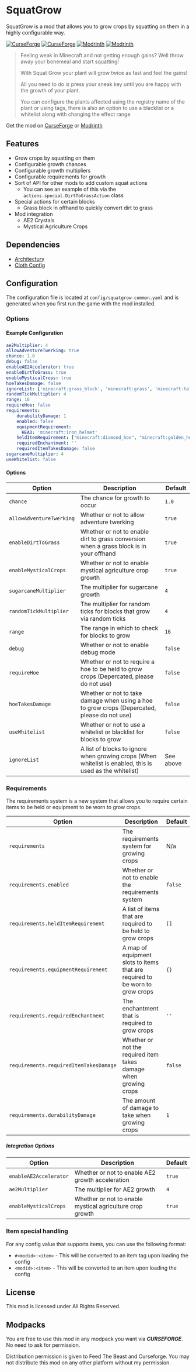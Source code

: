 # SquatGrow

SquatGrow is a mod that allows you to grow crops by squatting on them in a highly configurable way.

[![CurseForge](https://cf.way2muchnoise.eu/515698.svg)](https://www.curseforge.com/minecraft/mc-mods/squat-grow)
[![CurseForge](https://cf.way2muchnoise.eu/versions/515698.svg)](https://www.curseforge.com/minecraft/mc-mods/squat-grow)
[![Modrinth](https://img.shields.io/modrinth/dt/b5JMdB5V)](https://modrinth.com/mod/squat-grow)
[![Modrinth](https://img.shields.io/modrinth/game-versions/b5JMdB5V)](https://modrinth.com/mod/squat-grow)

> Feeling weak in Minecraft and not getting enough gains? Well throw away your bonemeal and start squatting!
> 
> With Squat Grow your plant will grow twice as fast and feel the gains!
> 
> All you need to do is press your sneak key until you are happy with the growth of your plant.
> 
> You can configure the plants affected using the registry name of the plant or using tags, there is also an option to use a blacklist or a whitelist along with changing the effect range

Get the mod on [CurseForge](https://www.curseforge.com/minecraft/mc-mods/squat-grow) or [Modrinth](https://modrinth.com/mod/squat-grow)

## Features

- Grow crops by squatting on them
- Configurable growth chances
- Configurable growth multipliers
- Configurable requirements for growth
- Sort of API for other mods to add custom squat actions
  - You can see an example of this via the `actions.special.DirtToGrassAction` class
- Special actions for certain blocks
  - Grass block in offhand to quickly convert dirt to grass
- Mod integration
  - AE2 Crystals
  - Mystical Agriculture Crops

## Dependencies

- [Architectury](https://www.curseforge.com/minecraft/mc-mods/architectury-api)
- [Cloth Config](https://www.curseforge.com/minecraft/mc-mods/cloth-config)

## Configuration

The configuration file is located at `config/squatgrow-common.yaml` and is generated when you first run the game with the mod installed.

### Options

#### Example Configuration

```yaml
ae2Multiplier: 4
allowAdventureTwerking: true
chance: 1.0
debug: false
enableAE2Accelerator: true
enableDirtToGrass: true
enableMysticalCrops: true
hoeTakesDamage: false
ignoreList: ['minecraft:grass_block', 'minecraft:grass', 'minecraft:tall_grass', 'minecraft:netherrack', 'minecraft:warped_nylium', 'minecraft:crimson_nylium']
randomTickMultiplier: 4
range: 16
requireHoe: false
requirements:
    durabilityDamage: 1
    enabled: false
    equipmentRequirement:
      HEAD: 'minecraft:iron_helmet'
    heldItemRequirement: ["minecraft:diamond_hoe", "minecraft:golden_hoe"]
    requiredEnchantment: ''
    requiredItemTakesDamage: false
sugarcaneMultiplier: 4
useWhitelist: false
```

#### Options

| Option | Description                                                                                              | Default   |
| ------ |----------------------------------------------------------------------------------------------------------|-----------|
| `chance` | The chance for growth to occur                                                                           | `1.0`     |
| `allowAdventureTwerking` | Whether or not to allow adventure twerking                                                               | `true`    |
| `enableDirtToGrass` | Whether or not to enable dirt to grass conversion when a grass block is in your offhand                  | `true`    |
| `enableMysticalCrops` | Whether or not to enable mystical agriculture crop growth                                                | `true`    |
| `sugarcaneMultiplier` | The multiplier for sugarcane growth                                                                      | `4`       |
| `randomTickMultiplier` | The multiplier for random ticks for blocks that grow via random ticks                                    | `4`       |
| `range` | The range in which to check for blocks to grow                                                           | `16`      |
| `debug` | Whether or not to enable debug mode                                                                      | `false`   |
| `requireHoe` | Whether or not to require a hoe to be held to grow crops (Depercated, please do not use)                 | `false`   |
| `hoeTakesDamage` | Whether or not to take damage when using a hoe to grow crops (Depercated, please do not use)             | `false`   |
| `useWhitelist` | Whether or not to use a whitelist or blacklist for blocks to grow                                        | `false`   |
| `ignoreList` | A list of blocks to ignore when growing crops (When whitelist is enabled, this is used as the whitelist) | See above |

### Requirements

The requirements system is a new system that allows you to require certain items to be held or equipment to be worn to grow crops.

| Option | Description                                                                                              | Default |
| ------ |----------------------------------------------------------------------------------------------------------|---------|
| `requirements` | The requirements system for growing crops                                                               | N/a     |
| `requirements.enabled` | Whether or not to enable the requirements system                                                        | `false` |
| `requirements.heldItemRequirement` | A list of items that are required to be held to grow crops                                           | `[]`    |
| `requirements.equipmentRequirement` | A map of equipment slots to items that are required to be worn to grow crops                        | `{}`    |
| `requirements.requiredEnchantment` | The enchantment that is required to grow crops                                                         | `''`    |
| `requirements.requiredItemTakesDamage` | Whether or not the required item takes damage when growing crops                                    | `false` |
| `requirements.durabilityDamage` | The amount of damage to take when growing crops                                                        | `1`     |

##### Integration Options

| Option | Description                                                                            | Default |
| ------ |----------------------------------------------------------------------------------------| ------- |
| `enableAE2Accelerator` | Whether or not to enable AE2 growth acceleration                                       | `true` |
| `ae2Multiplier` | The multiplier for AE2 growth                                                          | `4` |
| `enableMysticalCrops` | Whether or not to enable mystical agriculture crop growth                              | `true` |

### Item special handling

For any config value that supports items, you can use the following format:

- `#<modid>:<item>` - This will be converted to an item tag upon loading the config
- `<modid>:<item>` - This will be converted to an item upon loading the config

## License

This mod is licensed under All Rights Reserved.

## Modpacks

You are free to use this mod in any modpack you want via **_CURSEFORGE_**. No need to ask for permission.

Distribution permission is given to Feed The Beast and Curseforge. You may not distribute this mod on any other platform without my permission.
